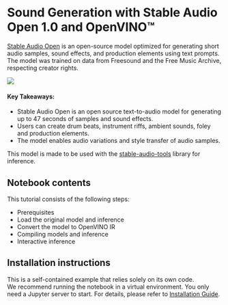 # Sound Generation with Stable Audio Open 1.0 and OpenVINO™

[Stable Audio Open](https://huggingface.co/stabilityai/stable-audio-open-1.0) is an open-source model optimized for generating short audio samples, sound effects, and production elements using text prompts. The model was trained on data from Freesound and the Free Music Archive, respecting creator rights.

<img src="https://github.com/openvinotoolkit/openvino_notebooks/assets/76171391/ed4aa0f2-0501-4519-8b24-c1c3072b4ef2" />

#### Key Takeaways:

 - Stable Audio Open is an open source text-to-audio model for generating up to 47 seconds of samples and sound effects.
 - Users can create drum beats, instrument riffs, ambient sounds, foley and production elements.
 - The model enables audio variations and style transfer of audio samples.

This model is made to be used with the [stable-audio-tools](https://github.com/Stability-AI/stable-audio-tools) library for inference.

## Notebook contents
This tutorial consists of the following steps:
- Prerequisites
- Load the original model and inference
- Convert the model to OpenVINO IR
- Compiling models and inference
- Interactive inference

## Installation instructions
This is a self-contained example that relies solely on its own code.</br>
We recommend running the notebook in a virtual environment. You only need a Jupyter server to start.
For details, please refer to [Installation Guide](../../README.md).
